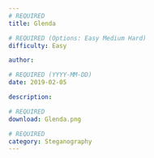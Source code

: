 ```yaml
---
# REQUIRED
title: Glenda

# REQUIRED (Options: Easy Medium Hard)
difficulty: Easy

author:

# REQUIRED (YYYY-MM-DD)
date: 2019-02-05

description:

# REQUIRED
download: Glenda.png

# REQUIRED
category: Steganography
---
```

